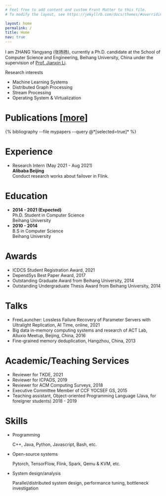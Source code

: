 ```yaml
---
# Feel free to add content and custom Front Matter to this file.
# To modify the layout, see https://jekyllrb.com/docs/themes/#overriding-theme-defaults

layout: home
permalink: /
title: Home
nav: true
---
```

I am ZHANG Yangyang (张扬扬), currently a Ph.D. candidate at the School of Computer Science and Engineering, Beihang University, China under the supervision of <a target="_blank" href="https://myjianxin.github.io">Prof. Jianxin Li</a>.


Research interests
 - Machine Learning Systems
 - Distributed Graph Processing 
 - Stream Processing
 - Operating System & Virtualization

<h1 id="pubs">Publications [<a href="/publications"><span class="badge">more</span></a>]</h1>
{% bibliography --file mypapers --query @*[selected=true]* %}

# Experience
 - Research Intern (May 2021 - Aug 2021)<br />
    **Alibaba Beijing**<br />
    Conduct research works about failover in Flink.

# Education
* **2014 - 2021 (Expected)** <br />
    Ph.D. Student in Computer Science <br />
    Beihang University
* **2010 - 2014**  <br />
   B.S in Computer Science <br />
   <!-- School of Computer Science and Engineering,  -->
   Beihang University

# Awards
* ICDCS Student Registration Award, 2021
* DependSys Best Paper Award, 2017
* Outstanding Graduate Award from Beihang University, 2014
* Outstanding Undergraduate Thesis Award from Beihang University, 2014

# Talks
* FreeLauncher: Lossless Failure Recovery of Parameter Servers with Ultralight Replication, AI Time, online, 2021
* Big data in-memory computing systems and research of ACT Lab, Alluxio Meetup, Beijing, China, 2016
* Fine-grained memory deduplication, Hangzhou, China, 2013

# Academic/Teaching Services
* Reviewer for TKDE, 2021
* Reviewer for ICPADS, 2019
* Reviewer for ACM Computing Surveys, 2018
* Executive Committee Member of CCF YOCSEF GS, 2015
* Teaching assistant, Object-oriented Programming Language (Java, for foreigner students) 2018 - 2019

# Skills
 * Programming

    C++, Java, Python, Javascript, Bash, etc.
 * Open-source systems

    Pytorch, TensorFlow, Flink, Spark, Qemu & KVM, etc.
 * System design/analysis

   Parallel/distributed system design, performance tuning, bottleneck investigation
